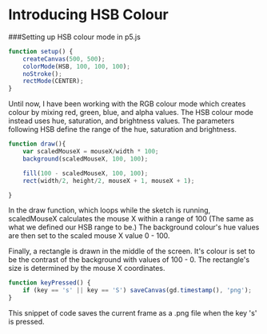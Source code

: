 # Introducing HSB Colour

###Setting up HSB colour mode in p5.js
```js
function setup() {
	createCanvas(500, 500);
	colorMode(HSB, 100, 100, 100);
	noStroke();
	rectMode(CENTER);
}
```
Until now, I have been working with the RGB colour mode which creates colour by mixing red, green, blue, and alpha values. The HSB colour mode instead uses hue, saturation, and brightness values. The parameters following HSB define the range of the hue, saturation and brightness.

```js
function draw(){
	var scaledMouseX = mouseX/width * 100;
	background(scaledMouseX, 100, 100);

	fill(100 - scaledMouseX, 100, 100);
	rect(width/2, height/2, mouseX + 1, mouseX + 1);

}	
```
In the draw function, which loops while the sketch is running, scaledMouseX calculates the mouse X within a range of 100 (The same as what we defined our HSB range to be.) The background colour's hue values are then set to the scaled mouse X value 0 - 100.

Finally, a rectangle is drawn in the middle of the screen. It's colour is set to be the contrast of the background with values of 100 - 0. The rectangle's size is determined by the mouse X coordinates.

```js
function keyPressed() {
	if (key == 's' || key == 'S') saveCanvas(gd.timestamp(), 'png');
}
```
This snippet of code saves the current frame as a .png file when the key 's' is pressed.
